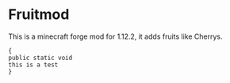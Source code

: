 # Fruitmod
 
This is a minecraft forge mod for 1.12.2,
it adds fruits like Cherrys.

```
{
public static void
this is a test
}
```






